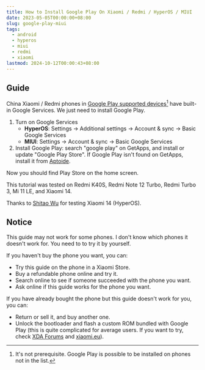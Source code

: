 ```yaml
---
title: How to Install Google Play On Xiaomi / Redmi / HyperOS / MIUI
date: 2023-05-05T00:00:00+08:00
slug: google-play-miui
tags:
  - android
  - hyperos
  - miui
  - redmi
  - xiaomi
lastmod: 2024-10-12T00:00:43+08:00
---
```


## Guide

China Xiaomi / Redmi phones in [Google Play supported devices](https://support.google.com/googleplay/answer/1727131)[^devices] have built-in Google Services. We just need to install Google Play.

[^devices]: It's not prerequisite. Google Play is possible to be installed on phones not in the list.

1. Turn on Google Services
    - **HyperOS**: Settings -> Additional settings -> Account & sync -> Basic Google Services
    - **MIUI**: Settings -> Account & sync -> Basic Google Services
1. Install Google Play: search "google play" on GetApps, and install or update "Google Play Store". If Google Play isn't found on GetApps, install it from [Aptoide](https://en.aptoide.com/).

Now you should find Play Store on the home screen.

This tutorial was tested on Redmi K40S, Redmi Note 12 Turbo, Redmi Turbo 3, Mi 11 LE, and Xiaomi 14.

Thanks to [Shitao Wu](https://shitao5.org/) for testing Xiaomi 14 (HyperOS).

## Notice

This guide may not work for some phones. I don't know which phones it doesn't work for. You need to to try it by yourself.

If you haven't buy the phone you want, you can:

- Try this guide on the phone in a Xiaomi Store.
- Buy a refundable phone online and try it.
- Search online to see if someone succeeded with the phone you want.
- Ask online if this guide works for the phone you want.

If you have already bought the phone but this guide doesn't work for you, you can:

- Return or sell it, and buy another one.
- Unlock the bootloader and flash a custom ROM bundled with Google Play (this is quite complicated for average users. If you want to try, check [XDA Forums](https://xdaforums.com/) and [xiaomi.eu](https://xiaomi.eu/community/)).

<!--
Xiaomi 14
HyperOS: 1.0.19.0.UNCCNXM

Redmi Turbo 3
HyperOS: 1.0.14.0 UNPCNXM

P.S. In my first attempt, I found no Google Play on GetApps and installed it from Aptoide. However, I find it on GetApps now. This is weird.
-->
